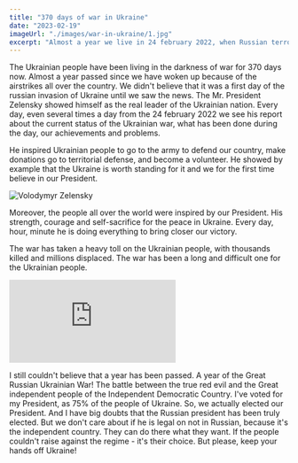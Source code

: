 ```yaml
---
title: "370 days of war in Ukraine"
date: "2023-02-19"
imageUrl: "./images/war-in-ukraine/1.jpg"
excerpt: "Almost a year we live in 24 february 2022, when Russian terrorist came to our home. From that day changed a lot - we have won a lot battles but the main one is still coming..."
---
```


The Ukrainian people have been living in the darkness of war for 370 days now. 
Almost a year passed since we have woken up because of the airstrikes all over the country. We didn't believe that it was a first day of the russian invasion of Ukraine until we saw the news. 
The Mr. President Zelensky showed himself as the real leader of the Ukrainian nation. Every day, even several times a day from the 24 february 2022 we see his report about the current status of the Ukrainian war, what has been done during the day, our achievements and problems. 

He inspired Ukrainian people to go to the army to defend our country, make donations go to territorial defense, and become a volunteer. He showed by example that the Ukraine is worth standing for it and we for the first time believe in our President. 

![Volodymyr Zelensky](../images/war-in-ukraine/2.jpg#centered)

Moreover, the people all over the world were inspired by our President. His strength, courage and self-sacrifice for the peace in Ukraine. 
Every day, hour, minute he is doing everything to bring closer our victory.

The war has taken a heavy toll on the Ukrainian people, with thousands killed and millions displaced. 
The war has been a long and difficult one for the Ukrainian people. 

<iframe className="youtube-iframe" src="https://www.youtube.com/embed/zCYWuB71eZc" title="NO MERCY  GLORY TO THE HEROES OF UKRAINE!!!" frameborder="0" allow="accelerometer; autoplay; clipboard-write; encrypted-media; gyroscope; picture-in-picture; web-share" allowfullscreen></iframe>

I still couldn't believe that a year has been passed. A year of the Great Russian Ukrainian War! The battle between the true red evil and the Great independent people of the Independent Democratic Country. I've voted for my President, as 75% of the people of Ukraine. So, we actually elected our President. And I have big doubts that the Russian president has been truly elected. But we don't care about if he is legal on not in Russian, because it's the independent country. They can do there what they want. If the people couldn't raise against the regime - it's their choice. But please, keep your hands off Ukraine!



